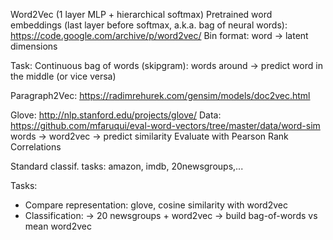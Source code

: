 Word2Vec (1 layer MLP + hierarchical softmax)
Pretrained word embeddings (last layer before softmax, a.k.a. bag of neural words): 
https://code.google.com/archive/p/word2vec/
Bin format: word -> latent dimensions

Task: Continuous bag of words (skipgram): words around -> predict word in the middle (or vice versa)

Paragraph2Vec:
https://radimrehurek.com/gensim/models/doc2vec.html

Glove:
http://nlp.stanford.edu/projects/glove/
Data: https://github.com/mfaruqui/eval-word-vectors/tree/master/data/word-sim
words -> word2vec -> predict similarity
Evaluate with Pearson Rank Correlations

Standard classif. tasks:
amazon, imdb, 20newsgroups,...

Tasks:
- Compare representation: glove, cosine similarity with word2vec 
- Classification: 
-> 20 newsgroups + word2vec -> build 
bag-of-words vs mean word2vec
